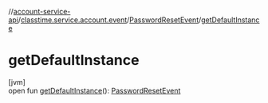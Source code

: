 //[account-service-api](../../../index.md)/[classtime.service.account.event](../index.md)/[PasswordResetEvent](index.md)/[getDefaultInstance](get-default-instance.md)

# getDefaultInstance

[jvm]\
open fun [getDefaultInstance](get-default-instance.md)(): [PasswordResetEvent](index.md)
